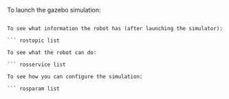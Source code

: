 To launch the gazebo simulation:

``` roslaunch v2mini_gazebo v2mini_empty_world.launch

To see what information the robot has (after launching the simulator):

``` rostopic list 

To see what the robot can do:

``` rosservice list

To see how you can configure the simulation:

``` rosparam list
